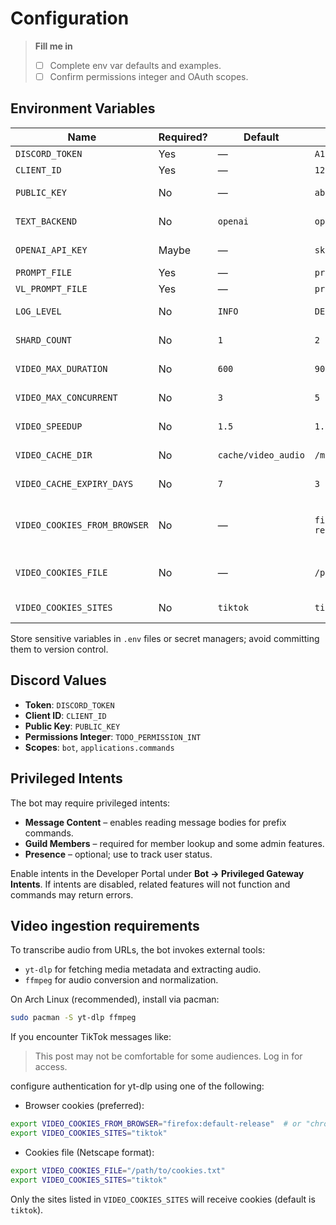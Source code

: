 # Configuration

> **Fill me in**
> - [ ] Complete env var defaults and examples.
> - [ ] Confirm permissions integer and OAuth scopes.

## Environment Variables

| Name | Required? | Default | Example | Description | Security |
| ---- | --------- | ------- | ------- | ----------- | -------- |
| `DISCORD_TOKEN` | Yes | — | `A1B2...` | Discord bot token | Sensitive |
| `CLIENT_ID` | Yes | — | `1234567890` | Application client ID | Sensitive |
| `PUBLIC_KEY` | No | — | `abcdef` | Used for interactions endpoint | Sensitive |
| `TEXT_BACKEND` | No | `openai` | `openai` | Text model provider | Non-sensitive |
| `OPENAI_API_KEY` | Maybe | — | `sk-...` | API key for OpenAI/OpenRouter | Sensitive |
| `PROMPT_FILE` | Yes | — | `prompts/prompt.txt` | Path to system prompt file | Sensitive |
| `VL_PROMPT_FILE` | Yes | — | `prompts/vl-prompt.txt` | Vision prompt file | Sensitive |
| `LOG_LEVEL` | No | `INFO` | `DEBUG` | Logging verbosity | Non-sensitive |
| `SHARD_COUNT` | No | `1` | `2` | Number of gateway shards | Non-sensitive |
| `VIDEO_MAX_DURATION` | No | `600` | `900` | Max video length in seconds | Non-sensitive |
| `VIDEO_MAX_CONCURRENT` | No | `3` | `5` | Max concurrent URL downloads | Non-sensitive |
| `VIDEO_SPEEDUP` | No | `1.5` | `1.25` | Audio atempo applied during processing | Non-sensitive |
| `VIDEO_CACHE_DIR` | No | `cache/video_audio` | `/mnt/cache/video_audio` | Cache directory for processed audio | Non-sensitive |
| `VIDEO_CACHE_EXPIRY_DAYS` | No | `7` | `3` | Days before cached entries expire | Non-sensitive |
| `VIDEO_COOKIES_FROM_BROWSER` | No | — | `firefox:default-release` | Pass browser cookies to yt-dlp (preferred). Enables access to TikTok age/region gated posts. | Sensitive |
| `VIDEO_COOKIES_FILE` | No | — | `/path/to/cookies.txt` | Netscape cookies file for yt-dlp. Alternative to `VIDEO_COOKIES_FROM_BROWSER`. | Sensitive |
| `VIDEO_COOKIES_SITES` | No | `tiktok` | `tiktok,youtube` | Apply cookies only to these sources. Case-insensitive. | Non-sensitive |

Store sensitive variables in `.env` files or secret managers; avoid committing them to version control.

## Discord Values
- **Token**: `DISCORD_TOKEN`
- **Client ID**: `CLIENT_ID`
- **Public Key**: `PUBLIC_KEY`
- **Permissions Integer**: `TODO_PERMISSION_INT`
- **Scopes**: `bot`, `applications.commands`

## Privileged Intents
The bot may require privileged intents:

- **Message Content** – enables reading message bodies for prefix commands.
- **Guild Members** – required for member lookup and some admin features.
- **Presence** – optional; use to track user status.

Enable intents in the Developer Portal under **Bot → Privileged Gateway Intents**. If intents are disabled, related features will not function and commands may return errors.

## Video ingestion requirements

To transcribe audio from URLs, the bot invokes external tools:

- `yt-dlp` for fetching media metadata and extracting audio.
- `ffmpeg` for audio conversion and normalization.

On Arch Linux (recommended), install via pacman:

```bash
sudo pacman -S yt-dlp ffmpeg
```

If you encounter TikTok messages like:

> This post may not be comfortable for some audiences. Log in for access.

configure authentication for yt-dlp using one of the following:

- Browser cookies (preferred):

```bash
export VIDEO_COOKIES_FROM_BROWSER="firefox:default-release"  # or "chromium:Default"
export VIDEO_COOKIES_SITES="tiktok"
```

- Cookies file (Netscape format):

```bash
export VIDEO_COOKIES_FILE="/path/to/cookies.txt"
export VIDEO_COOKIES_SITES="tiktok"
```

Only the sites listed in `VIDEO_COOKIES_SITES` will receive cookies (default is `tiktok`).
